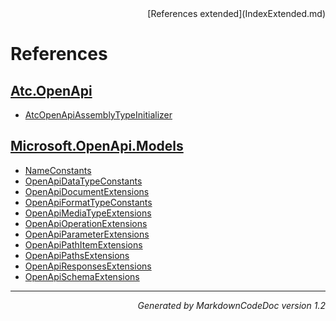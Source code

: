<div style='text-align: right'>
[References extended](IndexExtended.md)
</div>

# References

## [Atc.OpenApi](Atc.OpenApi.md)

- [AtcOpenApiAssemblyTypeInitializer](Atc.OpenApi.md#atcopenapiassemblytypeinitializer)

## [Microsoft.OpenApi.Models](Microsoft.OpenApi.Models.md)

- [NameConstants](Microsoft.OpenApi.Models.md#nameconstants)
- [OpenApiDataTypeConstants](Microsoft.OpenApi.Models.md#openapidatatypeconstants)
- [OpenApiDocumentExtensions](Microsoft.OpenApi.Models.md#openapidocumentextensions)
- [OpenApiFormatTypeConstants](Microsoft.OpenApi.Models.md#openapiformattypeconstants)
- [OpenApiMediaTypeExtensions](Microsoft.OpenApi.Models.md#openapimediatypeextensions)
- [OpenApiOperationExtensions](Microsoft.OpenApi.Models.md#openapioperationextensions)
- [OpenApiParameterExtensions](Microsoft.OpenApi.Models.md#openapiparameterextensions)
- [OpenApiPathItemExtensions](Microsoft.OpenApi.Models.md#openapipathitemextensions)
- [OpenApiPathsExtensions](Microsoft.OpenApi.Models.md#openapipathsextensions)
- [OpenApiResponsesExtensions](Microsoft.OpenApi.Models.md#openapiresponsesextensions)
- [OpenApiSchemaExtensions](Microsoft.OpenApi.Models.md#openapischemaextensions)

<hr /><div style='text-align: right'><i>Generated by MarkdownCodeDoc version 1.2</i></div>
